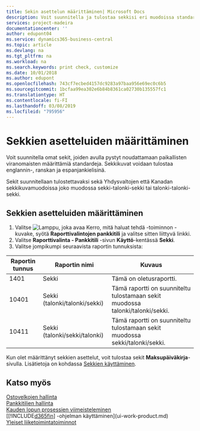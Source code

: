 ```yaml
---
title: Sekin asettelun määrittäminen| Microsoft Docs
description: Voit suunnitella ja tulostaa sekkisi eri muodoissa standardinmukaisia vaatimuksia noudattaen.
services: project-madeira
documentationcenter: ''
author: edupont04
ms.service: dynamics365-business-central
ms.topic: article
ms.devlang: na
ms.tgt_pltfrm: na
ms.workload: na
ms.search.keywords: print check, customize
ms.date: 10/01/2018
ms.author: edupont
ms.openlocfilehash: 743cf7ecbed4157dc9283a97baa956e69ec0c6b5
ms.sourcegitcommit: 1bcfaa99ea302e6b84b8361ca02730b135557fc1
ms.translationtype: HT
ms.contentlocale: fi-FI
ms.lasthandoff: 03/08/2019
ms.locfileid: "795956"
---
```

# <a name="define-check-layouts"></a>Sekkien asetteluiden määrittäminen
Voit suunnitella omat sekit, joiden avulla pystyt noudattamaan paikallisten viranomaisten määrittämiä standardeja. Sekkikuvat voidaan tulostaa englannin-, ranskan ja espanjankielisinä.

Sekit suunnitellaan tulostettavaksi sekä Yhdysvaltojen että Kanadan sekkikuvamuodoissa joko muodossa sekki-talonki-sekki tai talonki-talonki-sekki.

## <a name="to-define-check-layouts"></a>Sekkien asetteluiden määrittäminen
1. Valitse ![Lamppu, joka avaa Kerro, mitä haluat tehdä -toiminnon](media/ui-search/search_small.png "Kerro, mitä haluat tehdä") -kuvake, syötä **Raporttivalintojen pankkitili** ja valitse sitten liittyvä linkki.
2. Valitse **Raporttivalinta - Pankkitili** -sivun **Käyttö**-kentässä **Sekki**.
3. Valitse jompikumpi seuraavista raportin tunnuksista:

| Raportin tunnus | Raportin nimi | Kuvaus |
| --- | --- | --- |
| 1401 |Sekki |Tämä on oletusraportti. |
| 10401 |Sekki (talonki/talonki/sekki) |Tämä raportti on suunniteltu tulostamaan sekit muodossa talonki/talonki/sekki. |
| 10411 |Sekki (talonki/sekki/talonki) |Tämä raportti on suunniteltu tulostamaan sekit muodossa sekki/talonki/sekki. |

Kun olet määrittänyt sekkien asettelut, voit tulostaa sekit **Maksupäiväkirja**-sivulla. Lisätietoja on kohdassa [Sekkien käyttäminen](payables-how-work-checks.md).

## <a name="see-also"></a>Katso myös
[Ostovelkojen hallinta](payables-manage-payables.md)  
[Pankkitilien hallinta](bank-manage-bank-accounts.md)   
[Kauden lopun prosessien viimeisteleminen](year-how-complete-period-end-processes.md)  
[[!INCLUDE[d365fin](includes/d365fin_md.md)] -ohjelman käyttäminen](ui-work-product.md)  
[Yleiset liiketoimintatoiminnot](ui-across-business-areas.md)

